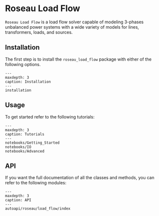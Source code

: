 # Roseau Load Flow

`Roseau Load Flow` is a load flow solver capable of modeling 3-phases unbalanced power systems with
a wide variety of models for lines, transformers, loads, and sources.

## Installation

The first step is to install the `roseau_load_flow` package with either of the following options.

```{toctree}
---
maxdepth: 3
caption: Installation
---
installation
```

## Usage

To get started refer to the following tutorials:

```{toctree}
---
maxdepth: 3
caption: Tutorials
---
notebooks/Getting_Started
notebooks/IO
notebooks/Advanced
```

## API
If you want the full documentation of all the classes and methods, you can refer to the following
modules:

```{toctree}
---
maxdepth: 3
caption: API
---
autoapi/roseau/load_flow/index
```
